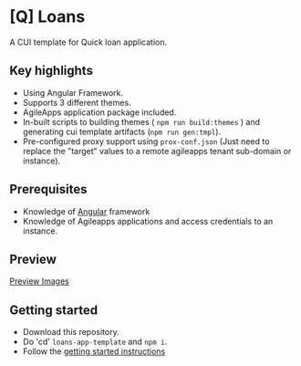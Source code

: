 # [Q] Loans
A CUI template for Quick loan application.

## Key highlights
- Using Angular Framework.
- Supports 3 different themes.
- AgileApps application package included.
- In-built scripts to building themes ( `npm run build:themes` ) and generating cui template artifacts (`npm run gen:tmpl`).
- Pre-configured proxy support using `prox-conf.json` (Just need to replace the "target" values to a remote agileapps tenant sub-domain or instance).
## Prerequisites
- Knowledge of [Angular](https://angular.io/docs) framework
- Knowledge of Agileapps applications and access credentials to an instance.
## Preview
[Preview Images](./IMAGES.MD)

## Getting started
- Download this repository.
- Do 'cd' `loans-app-template` and `npm i`.
- Follow the  [getting started instructions](./loans-app-template/README.md)